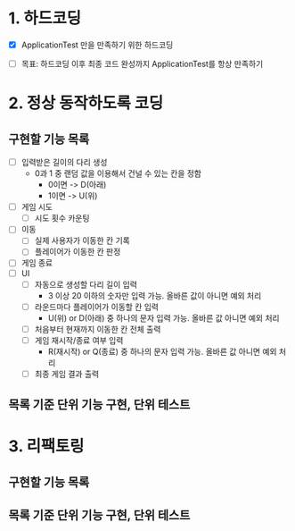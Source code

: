 # 1. 하드코딩
- [x] ApplicationTest 만을 만족하기 위한 하드코딩
- [ ] 목표: 하드코딩 이후 최종 코드 완성까지 ApplicationTest를 항상 만족하기


# 2. 정상 동작하도록 코딩
## 구현할 기능 목록
- [ ] 입력받은 길이의 다리 생성
  - 0과 1 중 랜덤 값을 이용해서 건널 수 있는 칸을 정함
    - 0이면 -> D(아래)
    - 1이면 -> U(위)
- [ ] 게임 시도
  - [ ] 시도 횟수 카운팅
- [ ] 이동
  - [ ] 실제 사용자가 이동한 칸 기록
  - [ ] 플레이어가 이동한 칸 판정
- [ ] 게임 종료
- [ ] UI
  - [ ] 자동으로 생성할 다리 길이 입력
    - 3 이상 20 이하의 숫자만 입력 가능. 올바른 값이 아니면 예외 처리
  - [ ] 라운드마다 플레이어가 이동할 칸 입력
    - U(위) or D(아래) 중 하나의 문자 입력 가능. 올바른 값 아니면 예외 처리
  - [ ] 처음부터 현재까지 이동한 칸 전체 출력
  - [ ] 게임 재시작/종료 여부 입력
    - R(재시작) or Q(종료) 중 하나의 문자 입력 가능. 올바른 값 아니면 예외 처리
  - [ ] 최종 게임 결과 출력

## 목록 기준 단위 기능 구현, 단위 테스트


# 3. 리팩토링
## 구현할 기능 목록
## 목록 기준 단위 기능 구현, 단위 테스트
